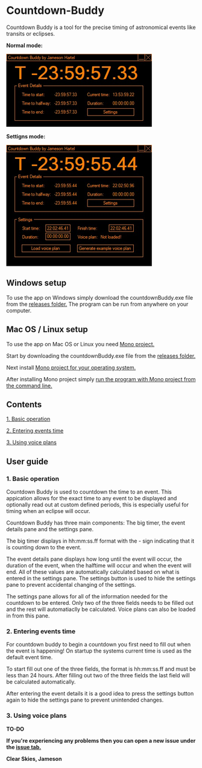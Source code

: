 # Countdown-Buddy
Countdown Buddy is a tool for the precise timing of astronomical events like transits or eclipses.

**Normal mode:**

![Screenshot of Countdown Buddy program](/screenshots/countdown-buddy.jpg?raw=true "Countdown Buddy")

**Settigns mode:**

![Screenshot of Countdown Buddy program showing settings mode](/screenshots/countdown-buddy-settings.jpg?raw=true "Countdown Buddy Settings Mode")

## Windows setup
To use the app on Windows simply download the countdownBuddy.exe file from the [releases folder.](/releases) The program can be run from anywhere on your computer.

## Mac OS / Linux setup
To use the app on Mac OS or Linux you need [Mono project.](https://www.mono-project.com/) 

Start by downloading the countdownBuddy.exe file from the [releases folder.](/releases)

Next install [Mono project for your operating system.](https://www.mono-project.com/download/stable/#download-mac)

After installing Mono project simply [run the program with Mono project from the command line.](https://www.mono-project.com/docs/about-mono/supported-platforms/macos/)

## Contents

[1. Basic operation](#1-basic-operation)

[2. Entering events time](#2-entering-events-time)

[3. Using voice plans](#3-using-voice-plans)

## User guide

### 1. Basic operation
Countdown Buddy is used to countdown the time to an event. This appication allows for the exact time to any event to be displayed and optionally read out at custom defined periods, this is especially useful for timing when an eclipse will occur.

Countdown Buddy has three main components: The big timer, the event details pane and the settings pane.

The big timer displays in hh:mm:ss.ff format with the - sign indicating that it is counting down to the event.

The event details pane displays how long until the event will occur, the duration of the event, when the halftime will occur and when the event will end. All of these values are automatically calculated based on what is entered in the settings pane. The settings button is used to hide the settings pane to prevent accidental changing of the settings.

The settings pane allows for all of the information needed for the countdown to be entered. Only two of the three fields needs to be filled out and the rest will automatiaclly be calculated. Voice plans can also be loaded in from this pane.

### 2. Entering events time
For countdown buddy to begin a countdown you first need to fill out when the event is happening! On startup the systems current time is used as the default event time.

To start fill out one of the three fields, the format is hh:mm:ss.ff and must be less than 24 hours. After filling out two of the three fields the last field will be calculated automatically.

After entering the event details it is a good idea to press the settings button again to hide the settings pane to prevent unintended changes.

### 3. Using voice plans
**TO-DO**


**If you're experiencing any problems then you can open a new issue under the [issue tab.](../../issues)**

**Clear Skies,
Jameson**
